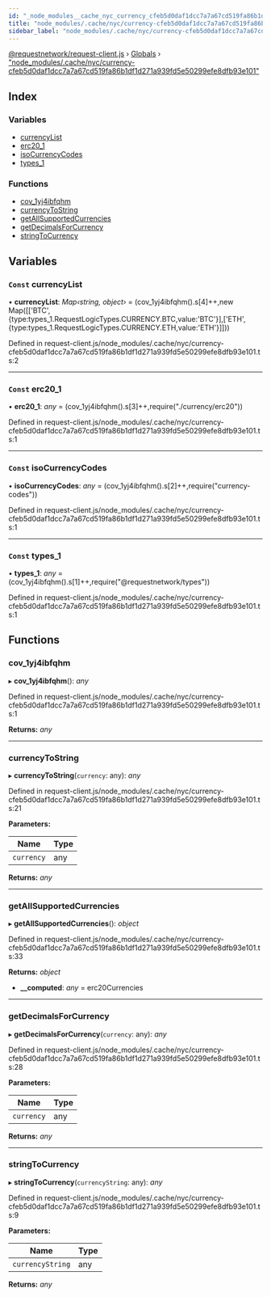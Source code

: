 ```yaml
---
id: "_node_modules__cache_nyc_currency_cfeb5d0daf1dcc7a7a67cd519fa86b1df1d271a939fd5e50299efe8dfb93e101_"
title: "node_modules/.cache/nyc/currency-cfeb5d0daf1dcc7a7a67cd519fa86b1df1d271a939fd5e50299efe8dfb93e101"
sidebar_label: "node_modules/.cache/nyc/currency-cfeb5d0daf1dcc7a7a67cd519fa86b1df1d271a939fd5e50299efe8dfb93e101"
---
```


[@requestnetwork/request-client.js](../index.md) › [Globals](../globals.md) › ["node_modules/.cache/nyc/currency-cfeb5d0daf1dcc7a7a67cd519fa86b1df1d271a939fd5e50299efe8dfb93e101"](_node_modules__cache_nyc_currency_cfeb5d0daf1dcc7a7a67cd519fa86b1df1d271a939fd5e50299efe8dfb93e101_.md)

## Index

### Variables

* [currencyList](_node_modules__cache_nyc_currency_cfeb5d0daf1dcc7a7a67cd519fa86b1df1d271a939fd5e50299efe8dfb93e101_.md#const-currencylist)
* [erc20_1](_node_modules__cache_nyc_currency_cfeb5d0daf1dcc7a7a67cd519fa86b1df1d271a939fd5e50299efe8dfb93e101_.md#const-erc20_1)
* [isoCurrencyCodes](_node_modules__cache_nyc_currency_cfeb5d0daf1dcc7a7a67cd519fa86b1df1d271a939fd5e50299efe8dfb93e101_.md#const-isocurrencycodes)
* [types_1](_node_modules__cache_nyc_currency_cfeb5d0daf1dcc7a7a67cd519fa86b1df1d271a939fd5e50299efe8dfb93e101_.md#const-types_1)

### Functions

* [cov_1yj4ibfqhm](_node_modules__cache_nyc_currency_cfeb5d0daf1dcc7a7a67cd519fa86b1df1d271a939fd5e50299efe8dfb93e101_.md#cov_1yj4ibfqhm)
* [currencyToString](_node_modules__cache_nyc_currency_cfeb5d0daf1dcc7a7a67cd519fa86b1df1d271a939fd5e50299efe8dfb93e101_.md#currencytostring)
* [getAllSupportedCurrencies](_node_modules__cache_nyc_currency_cfeb5d0daf1dcc7a7a67cd519fa86b1df1d271a939fd5e50299efe8dfb93e101_.md#getallsupportedcurrencies)
* [getDecimalsForCurrency](_node_modules__cache_nyc_currency_cfeb5d0daf1dcc7a7a67cd519fa86b1df1d271a939fd5e50299efe8dfb93e101_.md#getdecimalsforcurrency)
* [stringToCurrency](_node_modules__cache_nyc_currency_cfeb5d0daf1dcc7a7a67cd519fa86b1df1d271a939fd5e50299efe8dfb93e101_.md#stringtocurrency)

## Variables

### `Const` currencyList

• **currencyList**: *Map‹string, object›* = (cov_1yj4ibfqhm().s[4]++,new Map([['BTC',{type:types_1.RequestLogicTypes.CURRENCY.BTC,value:'BTC'}],['ETH',{type:types_1.RequestLogicTypes.CURRENCY.ETH,value:'ETH'}]]))

Defined in request-client.js/node_modules/.cache/nyc/currency-cfeb5d0daf1dcc7a7a67cd519fa86b1df1d271a939fd5e50299efe8dfb93e101.ts:2

___

### `Const` erc20_1

• **erc20_1**: *any* = (cov_1yj4ibfqhm().s[3]++,require("./currency/erc20"))

Defined in request-client.js/node_modules/.cache/nyc/currency-cfeb5d0daf1dcc7a7a67cd519fa86b1df1d271a939fd5e50299efe8dfb93e101.ts:1

___

### `Const` isoCurrencyCodes

• **isoCurrencyCodes**: *any* = (cov_1yj4ibfqhm().s[2]++,require("currency-codes"))

Defined in request-client.js/node_modules/.cache/nyc/currency-cfeb5d0daf1dcc7a7a67cd519fa86b1df1d271a939fd5e50299efe8dfb93e101.ts:1

___

### `Const` types_1

• **types_1**: *any* = (cov_1yj4ibfqhm().s[1]++,require("@requestnetwork/types"))

Defined in request-client.js/node_modules/.cache/nyc/currency-cfeb5d0daf1dcc7a7a67cd519fa86b1df1d271a939fd5e50299efe8dfb93e101.ts:1

## Functions

###  cov_1yj4ibfqhm

▸ **cov_1yj4ibfqhm**(): *any*

Defined in request-client.js/node_modules/.cache/nyc/currency-cfeb5d0daf1dcc7a7a67cd519fa86b1df1d271a939fd5e50299efe8dfb93e101.ts:1

**Returns:** *any*

___

###  currencyToString

▸ **currencyToString**(`currency`: any): *any*

Defined in request-client.js/node_modules/.cache/nyc/currency-cfeb5d0daf1dcc7a7a67cd519fa86b1df1d271a939fd5e50299efe8dfb93e101.ts:21

**Parameters:**

Name | Type |
------ | ------ |
`currency` | any |

**Returns:** *any*

___

###  getAllSupportedCurrencies

▸ **getAllSupportedCurrencies**(): *object*

Defined in request-client.js/node_modules/.cache/nyc/currency-cfeb5d0daf1dcc7a7a67cd519fa86b1df1d271a939fd5e50299efe8dfb93e101.ts:33

**Returns:** *object*

* **__computed**: *any* = erc20Currencies

___

###  getDecimalsForCurrency

▸ **getDecimalsForCurrency**(`currency`: any): *any*

Defined in request-client.js/node_modules/.cache/nyc/currency-cfeb5d0daf1dcc7a7a67cd519fa86b1df1d271a939fd5e50299efe8dfb93e101.ts:28

**Parameters:**

Name | Type |
------ | ------ |
`currency` | any |

**Returns:** *any*

___

###  stringToCurrency

▸ **stringToCurrency**(`currencyString`: any): *any*

Defined in request-client.js/node_modules/.cache/nyc/currency-cfeb5d0daf1dcc7a7a67cd519fa86b1df1d271a939fd5e50299efe8dfb93e101.ts:9

**Parameters:**

Name | Type |
------ | ------ |
`currencyString` | any |

**Returns:** *any*

